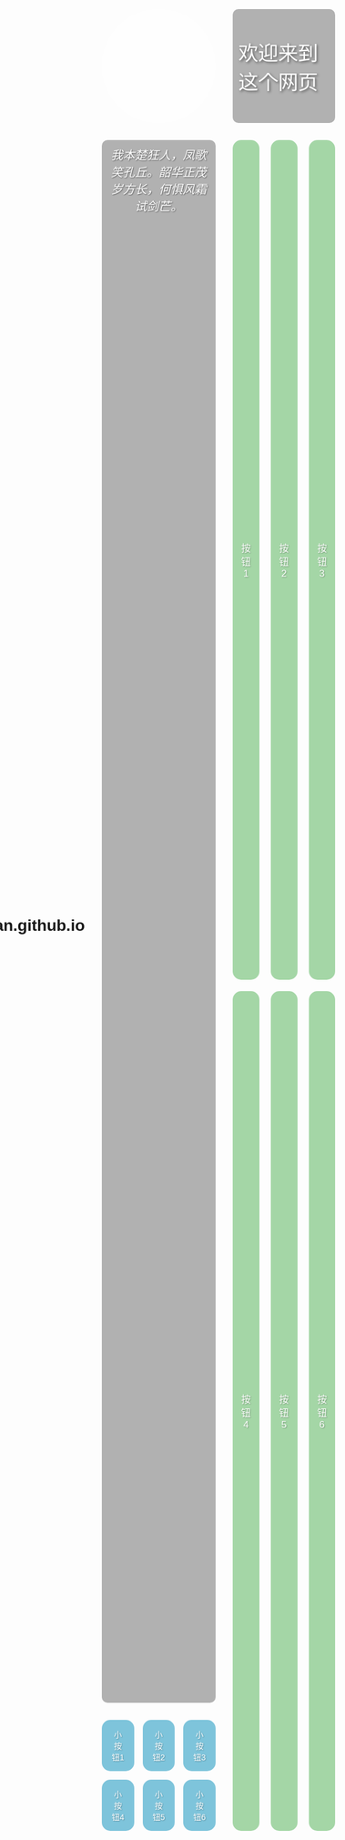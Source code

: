 # CHyaoban.github.io
<!DOCTYPE html>
<html lang="zh-CN">
<head>
    <meta charset="UTF-8">
    <meta name="viewport" content="width=device-width, initial-scale=1.0">
    <title>欢迎页面</title>
    <style>
        body, html {
            margin: 0;
            padding: 0;
            height: 100%;
            font-family: 'Microsoft YaHei', Arial, sans-serif;
        }
        body {
            background-image: url('index.jpg');
            background-size: cover;
            background-position: center;
            display: flex;
            justify-content: center;
            align-items: center;
        }
        .container {
            background-color: transparent;
            border-radius: 20px;
            display: grid;
            grid-template-columns: 1fr 2fr;
            grid-template-rows: auto 1fr auto;
            gap: 30px;
            padding: 30px;
            width: 90%;
            max-width: 1200px;
            height: 80vh;
        }
        .clock {
            grid-column: 1;
            grid-row: 1;
            width: 200px;
            height: 200px;
            border-radius: 50%;
            background-color: rgba(255, 255, 255, 0.5);
            display: flex;
            flex-direction: column;
            justify-content: center;
            align-items: center;
            font-size: 1.8em;
        }
        .welcome {
            grid-column: 2;
            grid-row: 1;
            font-size: 2.5em;
            display: flex;
            align-items: center;
            color: white;
            text-shadow: 2px 2px 4px rgba(0,0,0,0.5);
            background-color: rgba(0, 0, 0, 0.3);
            padding: 10px;
            border-radius: 10px;
        }
        .main-buttons {
            grid-column: 2;
            grid-row: 2 / span 2;
            display: grid;
            grid-template-columns: repeat(3, 1fr);
            gap: 20px;
        }
        .motto {
            grid-column: 1;
            grid-row: 2;
            font-style: italic;
            color: white;
            text-align: center;
            font-size: 1.5em;
            text-shadow: 1px 1px 2px rgba(0,0,0,0.5);
            background-color: rgba(0, 0, 0, 0.3);
            padding: 10px;
            border-radius: 10px;
        }
        .sub-buttons {
            grid-column: 1;
            grid-row: 3;
            display: grid;
            grid-template-columns: repeat(3, 1fr);
            gap: 15px;
        }
        button {
            padding: 15px;
            border: none;
            background-color: rgba(76, 175, 80, 0.5);
            color: white;
            border-radius: 15px;
            cursor: pointer;
            transition: all 0.3s;
            font-size: 1.2em;
            text-shadow: 1px 1px 2px rgba(0,0,0,0.3);
        }
        button:hover {
            background-color: rgba(76, 175, 80, 0.7);
            transform: scale(1.05);
        }
        .sub-buttons button {
            background-color: rgba(0, 140, 186, 0.5);
            font-size: 1em;
        }
        .sub-buttons button:hover {
            background-color: rgba(0, 140, 186, 0.7);
        }
    </style>
</head>
<body>
    <div class="container">
        <div class="clock" id="clock">
            <div id="time"></div>
            <div id="date"></div>
        </div>
        <div class="welcome">欢迎来到这个网页</div>
        <div class="main-buttons">
            <button>按钮1</button>
            <button>按钮2</button>
            <button>按钮3</button>
            <button>按钮4</button>
            <button>按钮5</button>
            <button>按钮6</button>
        </div>
        <div class="motto">我本楚狂人，凤歌笑孔丘。韶华正茂岁方长，何惧风霜试剑芒。</div>
        <div class="sub-buttons">
            <button>小按钮1</button>
            <button>小按钮2</button>
            <button>小按钮3</button>
            <button>小按钮4</button>
            <button>小按钮5</button>
            <button>小按钮6</button>
        </div>
    </div>

    <script>
        function updateClock() {
            const now = new Date();
            const timeElement = document.getElementById('time');
            const dateElement = document.getElementById('date');
            
            const hours = String(now.getHours()).padStart(2, '0');
            const minutes = String(now.getMinutes()).padStart(2, '0');
            const seconds = String(now.getSeconds()).padStart(2, '0');
            
            timeElement.textContent = `${hours}:${minutes}:${seconds}`;
            dateElement.textContent = now.toLocaleDateString('zh-CN');
        }

        setInterval(updateClock, 1000);
        updateClock(); // 立即更新时钟
    </script>
</body>
</html>
